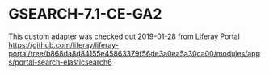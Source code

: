 # GSEARCH-7.1-CE-GA2

This custom adapter was checked out 2019-01-28 from Liferay Portal https://github.com/liferay/liferay-portal/tree/b868da8d84155e45863379f56de3a0ea5a30ca00/modules/apps/portal-search-elasticsearch6